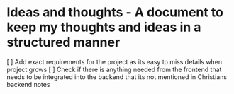 # Ideas and thoughts - A document to keep my thoughts and ideas in a structured manner

[ ] Add exact requirements for the project as its easy to miss details when project grows
[ ] Check if there is anything needed from the frontend that needs to be integrated into the backend that its not mentioned in Christians backend notes